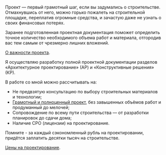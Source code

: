 Проект — первый грамотный шаг, если вы задумались о строительстве. Отмахнувшись от него, можно горько пожалеть на строительной площадке, переплатив огромные средства, и зачастую даже не узнать о своих финансовых потерях.

Заранее подготовленная проектная документация поможет определить точное количество необходимого объема работ и материала, отгородив вас тем самым от чрезмерно лишних вложений.

[О важности проекта](TODO).

Я осуществляю разработку  полной проектной документации разделов «Архитектурное проектирование» (АР) и «Конструктивные решения» (КР).

В работе со мной можно рассчитывать на:

* Не предвзятую консультацию по выбору строительных материалов и технологии;
* <a href="../project-example.pdf" target="_blank">Грамотный и полноценный проект</a>, без завышенных объёмов работ и продуманный до мелочей;
* Сопровождение по всему пути строительства — от разработки планировок до сдачи дома;
* Наличие СРО (лицензии) на проектирование.

Помните - за каждый сэкономленный рубль на проектировании, придётся заплатить десятки тысяч на строительстве.

[Цены на проектирование](../price/).
